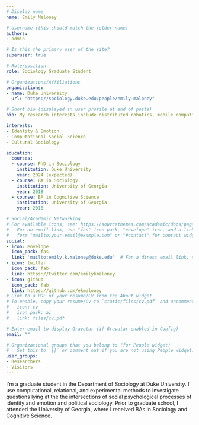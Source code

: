 ```yaml
---
# Display name
name: Emily Maloney

# Username (this should match the folder name)
authors:
- admin

# Is this the primary user of the site?
superuser: true

# Role/position
role: Sociology Graduate Student

# Organizations/Affiliations
organizations:
- name: Duke University
  url: "https://sociology.duke.edu/people/emily-maloney"

# Short bio (displayed in user profile at end of posts)
bio: My research interests include distributed robotics, mobile computing and programmable matter.

interests:
- Identity & Emotion
- Computational Social Science
- Cultural Sociology

education:
  courses:
  - course: PhD in Sociology
    institution: Duke University
    year: 2024 (expected)
  - course: BA in Sociology
    institution: University of Georgia
    year: 2018
  - course: BA in Cognitive Science
    institution: University of Georgia
    year: 2018

# Social/Academic Networking
# For available icons, see: https://sourcethemes.com/academic/docs/page-builder/#icons
#   For an email link, use "fas" icon pack, "envelope" icon, and a link in the
#   form "mailto:your-email@example.com" or "#contact" for contact widget.
social:
- icon: envelope
  icon_pack: fas
  link: 'mailto:emily.k.maloney@duke.edu'  # For a direct email link, use "mailto:test@example.org".
- icon: twitter
  icon_pack: fab
  link: https://twitter.com/emilykmaloney
- icon: github
  icon_pack: fab
  link: https://github.com/ekmaloney
# Link to a PDF of your resume/CV from the About widget.
# To enable, copy your resume/CV to `static/files/cv.pdf` and uncomment the lines below.
# - icon: cv
#   icon_pack: ai
#   link: files/cv.pdf

# Enter email to display Gravatar (if Gravatar enabled in Config)
email: ""

# Organizational groups that you belong to (for People widget)
#   Set this to `[]` or comment out if you are not using People widget.
user_groups:
- Researchers
- Visitors
---
```


I'm a graduate student in the Department of Sociology at Duke University. I use computational, relational, and experimental methods to investigate questions lying at the the intersections of social psychological processes of identity and emotion and political sociology. Prior to graduate school, I attended the University of Georgia, where I received BAs in Sociology and Cognitive Science. 

